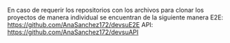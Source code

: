 En caso de requerir los repositorios con los archivos para clonar los proyectos de manera individual se encuentran de la siguiente manera
E2E: https://github.com/AnaSanchez172/devsuE2E
API: https://github.com/AnaSanchez172/devsuAPI
